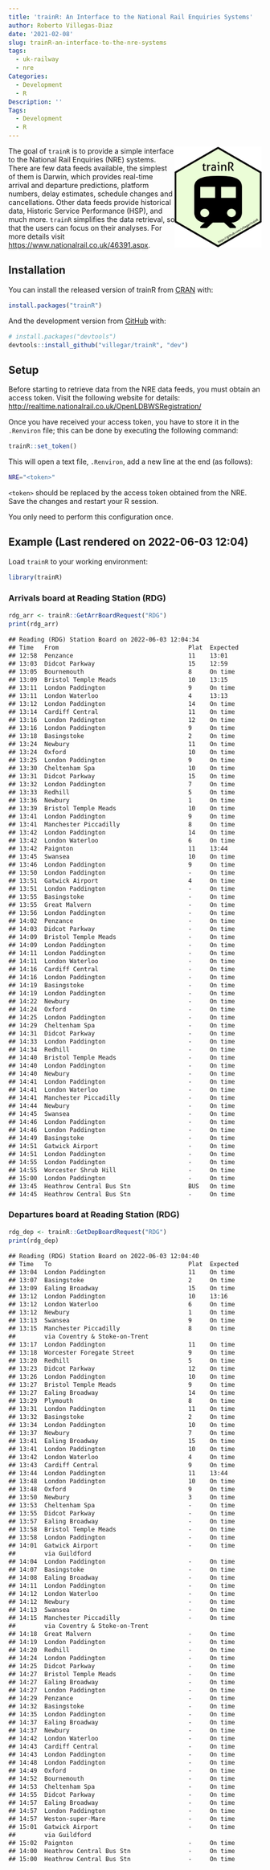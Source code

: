 ```yaml
---
title: 'trainR: An Interface to the National Rail Enquiries Systems'
author: Roberto Villegas-Diaz
date: '2021-02-08'
slug: trainR-an-interface-to-the-nre-systems
tags:
  - uk-railway
  - nre
Categories:
  - Development
  - R
Description: ''
Tags:
  - Development
  - R
---
```


<img src="https://raw.githubusercontent.com/villegar/trainR/main/inst/images/logo.png" alt="logo" align="right" height=200px/>

The goal of `trainR` is to provide a simple interface to the 
National Rail Enquiries (NRE) systems. There are few data feeds 
available, the simplest of them is Darwin, which provides real-time 
arrival and departure predictions, platform numbers, delay estimates, 
schedule changes and cancellations. Other data feeds provide historical 
data, Historic Service Performance (HSP), and much more. `trainR` 
simplifies the data retrieval, so that the users can focus on their 
analyses. For more details visit 
https://www.nationalrail.co.uk/46391.aspx.

## Installation

You can install the released version of trainR from [CRAN](https://CRAN.R-project.org) with:

``` r
install.packages("trainR")
```

And the development version from [GitHub](https://github.com/) with:

``` r
# install.packages("devtools")
devtools::install_github("villegar/trainR", "dev")
```

## Setup
Before starting to retrieve data from the NRE data feeds, you must obtain an access token. 
Visit the following website for details: http://realtime.nationalrail.co.uk/OpenLDBWSRegistration/

Once you have received your access token, you have to store it in the `.Renviron` file; this can be 
done by executing the following command:


```r
trainR::set_token()
```

This will open a text file, `.Renviron`, add a new line at the end (as follows):

```bash
NRE="<token>"
```

`<token>` should be replaced by the access token obtained from the NRE. Save the changes and restart 
your R session.

You only need to perform this configuration once.

## Example (Last rendered on 2022-06-03 12:04)

Load `trainR` to your working environment:

```r
library(trainR)
```

### Arrivals board at Reading Station (RDG)


```r
rdg_arr <- trainR::GetArrBoardRequest("RDG")
print(rdg_arr)
```

```
## Reading (RDG) Station Board on 2022-06-03 12:04:34
## Time   From                                    Plat  Expected
## 12:58  Penzance                                11    13:01
## 13:03  Didcot Parkway                          15    12:59
## 13:05  Bournemouth                             8     On time
## 13:09  Bristol Temple Meads                    10    13:15
## 13:11  London Paddington                       9     On time
## 13:11  London Waterloo                         4     13:13
## 13:12  London Paddington                       14    On time
## 13:14  Cardiff Central                         11    On time
## 13:16  London Paddington                       12    On time
## 13:16  London Paddington                       9     On time
## 13:18  Basingstoke                             2     On time
## 13:24  Newbury                                 11    On time
## 13:24  Oxford                                  10    On time
## 13:25  London Paddington                       9     On time
## 13:30  Cheltenham Spa                          10    On time
## 13:31  Didcot Parkway                          15    On time
## 13:32  London Paddington                       7     On time
## 13:33  Redhill                                 5     On time
## 13:36  Newbury                                 1     On time
## 13:39  Bristol Temple Meads                    10    On time
## 13:41  London Paddington                       9     On time
## 13:41  Manchester Piccadilly                   8     On time
## 13:42  London Paddington                       14    On time
## 13:42  London Waterloo                         6     On time
## 13:42  Paignton                                11    13:44
## 13:45  Swansea                                 10    On time
## 13:46  London Paddington                       9     On time
## 13:50  London Paddington                       -     On time
## 13:51  Gatwick Airport                         4     On time
## 13:51  London Paddington                       -     On time
## 13:55  Basingstoke                             -     On time
## 13:55  Great Malvern                           -     On time
## 13:56  London Paddington                       -     On time
## 14:02  Penzance                                -     On time
## 14:03  Didcot Parkway                          -     On time
## 14:09  Bristol Temple Meads                    -     On time
## 14:09  London Paddington                       -     On time
## 14:11  London Paddington                       -     On time
## 14:11  London Waterloo                         -     On time
## 14:16  Cardiff Central                         -     On time
## 14:16  London Paddington                       -     On time
## 14:19  Basingstoke                             -     On time
## 14:19  London Paddington                       -     On time
## 14:22  Newbury                                 -     On time
## 14:24  Oxford                                  -     On time
## 14:25  London Paddington                       -     On time
## 14:29  Cheltenham Spa                          -     On time
## 14:31  Didcot Parkway                          -     On time
## 14:33  London Paddington                       -     On time
## 14:34  Redhill                                 -     On time
## 14:40  Bristol Temple Meads                    -     On time
## 14:40  London Paddington                       -     On time
## 14:40  Newbury                                 -     On time
## 14:41  London Paddington                       -     On time
## 14:41  London Waterloo                         -     On time
## 14:41  Manchester Piccadilly                   -     On time
## 14:44  Newbury                                 -     On time
## 14:45  Swansea                                 -     On time
## 14:46  London Paddington                       -     On time
## 14:46  London Paddington                       -     On time
## 14:49  Basingstoke                             -     On time
## 14:51  Gatwick Airport                         -     On time
## 14:51  London Paddington                       -     On time
## 14:55  London Paddington                       -     On time
## 14:55  Worcester Shrub Hill                    -     On time
## 15:00  London Paddington                       -     On time
## 13:45  Heathrow Central Bus Stn                BUS   On time
## 14:45  Heathrow Central Bus Stn                -     On time
```

### Departures board at Reading Station (RDG)


```r
rdg_dep <- trainR::GetDepBoardRequest("RDG")
print(rdg_dep)
```

```
## Reading (RDG) Station Board on 2022-06-03 12:04:40
## Time   To                                      Plat  Expected
## 13:04  London Paddington                       11    On time
## 13:07  Basingstoke                             2     On time
## 13:09  Ealing Broadway                         15    On time
## 13:12  London Paddington                       10    13:16
## 13:12  London Waterloo                         6     On time
## 13:12  Newbury                                 1     On time
## 13:13  Swansea                                 9     On time
## 13:15  Manchester Piccadilly                   8     On time
##        via Coventry & Stoke-on-Trent           
## 13:17  London Paddington                       11    On time
## 13:18  Worcester Foregate Street               9     On time
## 13:20  Redhill                                 5     On time
## 13:23  Didcot Parkway                          12    On time
## 13:26  London Paddington                       10    On time
## 13:27  Bristol Temple Meads                    9     On time
## 13:27  Ealing Broadway                         14    On time
## 13:29  Plymouth                                8     On time
## 13:31  London Paddington                       11    On time
## 13:32  Basingstoke                             2     On time
## 13:34  London Paddington                       10    On time
## 13:37  Newbury                                 7     On time
## 13:41  Ealing Broadway                         15    On time
## 13:41  London Paddington                       10    On time
## 13:42  London Waterloo                         4     On time
## 13:43  Cardiff Central                         9     On time
## 13:44  London Paddington                       11    13:44
## 13:48  London Paddington                       10    On time
## 13:48  Oxford                                  9     On time
## 13:50  Newbury                                 3     On time
## 13:53  Cheltenham Spa                          -     On time
## 13:55  Didcot Parkway                          -     On time
## 13:57  Ealing Broadway                         -     On time
## 13:58  Bristol Temple Meads                    -     On time
## 13:58  London Paddington                       -     On time
## 14:01  Gatwick Airport                         -     On time
##        via Guildford                           
## 14:04  London Paddington                       -     On time
## 14:07  Basingstoke                             -     On time
## 14:08  Ealing Broadway                         -     On time
## 14:11  London Paddington                       -     On time
## 14:12  London Waterloo                         -     On time
## 14:12  Newbury                                 -     On time
## 14:13  Swansea                                 -     On time
## 14:15  Manchester Piccadilly                   -     On time
##        via Coventry & Stoke-on-Trent           
## 14:18  Great Malvern                           -     On time
## 14:19  London Paddington                       -     On time
## 14:20  Redhill                                 -     On time
## 14:24  London Paddington                       -     On time
## 14:25  Didcot Parkway                          -     On time
## 14:27  Bristol Temple Meads                    -     On time
## 14:27  Ealing Broadway                         -     On time
## 14:27  London Paddington                       -     On time
## 14:29  Penzance                                -     On time
## 14:32  Basingstoke                             -     On time
## 14:35  London Paddington                       -     On time
## 14:37  Ealing Broadway                         -     On time
## 14:37  Newbury                                 -     On time
## 14:42  London Waterloo                         -     On time
## 14:43  Cardiff Central                         -     On time
## 14:43  London Paddington                       -     On time
## 14:48  London Paddington                       -     On time
## 14:49  Oxford                                  -     On time
## 14:52  Bournemouth                             -     On time
## 14:53  Cheltenham Spa                          -     On time
## 14:55  Didcot Parkway                          -     On time
## 14:57  Ealing Broadway                         -     On time
## 14:57  London Paddington                       -     On time
## 14:57  Weston-super-Mare                       -     On time
## 15:01  Gatwick Airport                         -     On time
##        via Guildford                           
## 15:02  Paignton                                -     On time
## 14:00  Heathrow Central Bus Stn                -     On time
## 15:00  Heathrow Central Bus Stn                -     On time
```
